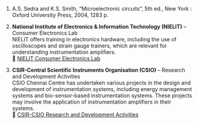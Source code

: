  1. A.S. Sedra and K.S. Smith, “Microelectronic circuits”, 5th ed., New York : Oxford University Press, 2004, 1283 p.

2. **National Institute of Electronics & Information Technology (NIELIT)** – Consumer Electronics Lab  
NIELIT offers training in electronics hardware, including the use of oscilloscopes and strain gauge trainers, which are relevant for understanding instrumentation amplifiers.  
🔗 [NIELIT Consumer Electronics Lab](https://www.nielit.gov.in/content/consumer-electronics-lab)

3. **CSIR-Central Scientific Instruments Organisation (CSIO)** – Research and Development Activities  
CSIO Chennai Centre has undertaken various projects in the design and development of instrumentation systems, including energy management systems and bio-sensor-based instrumentation systems. These projects may involve the application of instrumentation amplifiers in their systems.  
🔗 [CSIR-CSIO Research and Development Activities](https://www.csircmc.res.in/csio)
